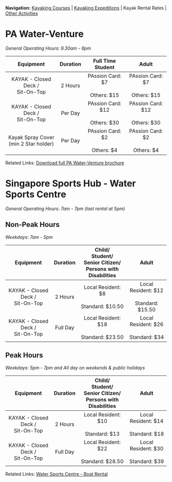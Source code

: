 **Navigation:** [Kayaking Courses](index) &#124; [Kayaking Expeditions](expedition) &#124; Kayak Rental Rates &#124; [Other Activities](activity)

# PA Water-Venture
_General Operating Hours: 9.30am - 6pm_

Equipment|Duration|Full Time Student|Adult
:---:|:---:|:------:|:------:
KAYAK - Closed Deck /<br /> Sit-On-Top|2 Hours|PAssion Card: $7<br /><br />Others: $15|PAssion Card: $7<br /><br />Others: $15
KAYAK - Closed Deck /<br /> Sit-On-Top|Per Day|PAssion Card: $12<br /><br />Others: $30|PAssion Card: $12<br /><br />Others: $30
Kayak Spray Cover <br />(min 2 Star holder) |Per Day|PAssion Card: $2<br /><br />Others: $4|PAssion Card: $2<br /><br />Others: $4

Related Links:
[Download full PA Water-Venture brochure](https://www.pa.gov.sg/~/media/PA-Corp/Our_Programmes/WV/WaterVenture_Brochure.ashx)


# Singapore Sports Hub - Water Sports Centre 
_General Operating Hours: 7am - 7pm (last rental at 5pm)_

## Non-Peak Hours 
_Weekdays: 7am - 5pm_

Equipment|Duration|Child/<br />Student/<br />Senior Citizen/<br />Persons with Disabilities|Adult
:---:|:---:|:------:|:------:
KAYAK - Closed Deck /<br /> Sit-On-Top|2 Hours|Local Resident: $8<br /><br />Standard: $10.50|Local Resident: $12<br /><br />Standard: $15.50
KAYAK - Closed Deck /<br /> Sit-On-Top|Full Day|Local Resident: $18<br /><br />Standard: $23.50|Local Resident: $26<br /><br />Standard: $34

## Peak Hours 
_Weekdays: 5pm - 7pm and All day on weekends & public holidays_

Equipment|Duration|Child/<br />Student/<br />Senior Citizen/<br />Persons with Disabilities|Adult
:---:|:---:|:------:|:------:
KAYAK - Closed Deck /<br /> Sit-On-Top|2 Hours|Local Resident: $10<br /><br />Standard: $13|Local Resident: $14<br /><br />Standard: $18
KAYAK - Closed Deck /<br /> Sit-On-Top|Full Day|Local Resident: $22<br /><br />Standard: $28.50|Local Resident: $30<br /><br />Standard: $39

Related Links:
[Water Sports Centre - Boat Rental](http://www.sportshub.com.sg/community/Pages/boat-rental.aspx)
